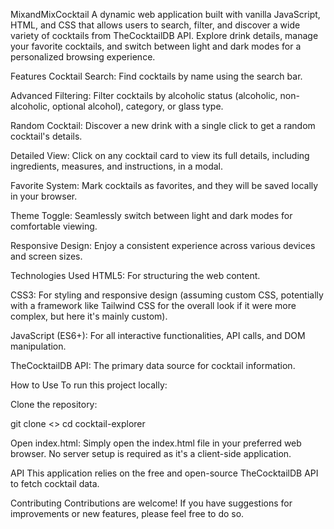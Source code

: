  MixandMixCocktail
A dynamic web application built with vanilla JavaScript, HTML, and CSS that allows users to search, filter, and discover a wide variety of cocktails from TheCocktailDB API. Explore drink details, manage your favorite cocktails, and switch between light and dark modes for a personalized browsing experience.

Features
 Cocktail Search: Find cocktails by name using the search bar.

Advanced Filtering: Filter cocktails by alcoholic status (alcoholic, non-alcoholic, optional alcohol), category, or glass type.

 Random Cocktail: Discover a new drink with a single click to get a random cocktail's details.

 Detailed View: Click on any cocktail card to view its full details, including ingredients, measures, and instructions, in a modal.

Favorite System: Mark cocktails as favorites, and they will be saved locally in your browser.

 Theme Toggle: Seamlessly switch between light and dark modes for comfortable viewing.

 Responsive Design: Enjoy a consistent experience across various devices and screen sizes.

Technologies Used
HTML5: For structuring the web content.

CSS3: For styling and responsive design (assuming custom CSS, potentially with a framework like Tailwind CSS for the overall look if it were more complex, but here it's mainly custom).

JavaScript (ES6+): For all interactive functionalities, API calls, and DOM manipulation.

TheCocktailDB API: The primary data source for cocktail information.

How to Use
To run this project locally:

Clone the repository:

git clone <>
cd cocktail-explorer

Open index.html: Simply open the index.html file in your preferred web browser. No server setup is required as it's a client-side application.

 API
This application relies on the free and open-source TheCocktailDB API to fetch cocktail data.

Contributing
Contributions are welcome! If you have suggestions for improvements or new features, please feel free to do so.





